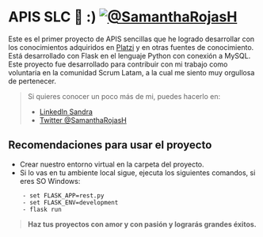 # APIS SLC 💚 :) [![@SamanthaRojasH](https://i.imgur.com/skj3q6L.png?2 "@SamanthaRojasH")](https://i.imgur.com/skj3q6L.png?2 "@SamanthaRojasH")

Este es el primer proyecto de APIS sencillas que he logrado desarrollar con los conocimientos adquiridos en [Platzi](https://platzi.com/ "Platzi") y  en otras fuentes de conocimiento. Está desarrollado con Flask en el lenguaje Python con conexión a MySQL. Este proyecto fue desarrollado para contribuir con mi trabajo como voluntaria en la comunidad Scrum Latam, a la cual me siento muy orgullosa de pertenecer.


> Si quieres conocer un poco más de mi, puedes hacerlo en:
>
> - [LinkedIn Sandra](https://www.linkedin.com/in/sandra-rojas-herran/ "LinkedIn")
> - [Twitter @SamanthaRojasH](https://twitter.com/SamanthaRojasH "Twitter @SamanthaRojasH")

## Recomendaciones para usar el proyecto
* Crear nuestro entorno virtual en la carpeta del proyecto.
* Si lo vas en tu ambiente local sigue, ejecuta los siguientes comandos, si eres SO Windows:

```
	- set FLASK_APP=rest.py
	- set FLASK_ENV=development
	- flask run
```

> **Haz tus proyectos con amor y con pasión y lograrás grandes éxitos.**
